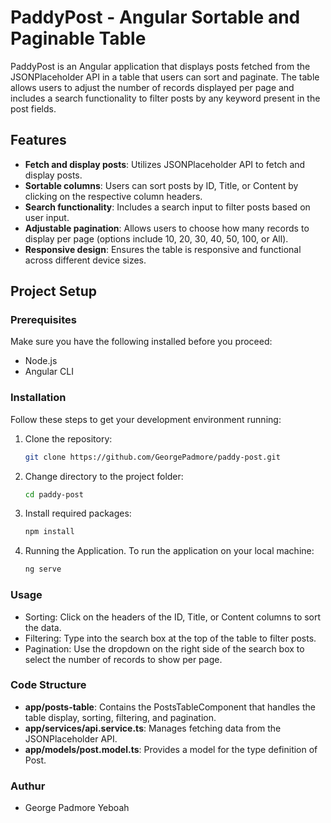 # PaddyPost - Angular Sortable and Paginable Table

PaddyPost is an Angular application that displays posts fetched from the JSONPlaceholder API in a table that users can sort and paginate. The table allows users to adjust the number of records displayed per page and includes a search functionality to filter posts by any keyword present in the post fields.

## Features

- **Fetch and display posts**: Utilizes JSONPlaceholder API to fetch and display posts.
- **Sortable columns**: Users can sort posts by ID, Title, or Content by clicking on the respective column headers.
- **Search functionality**: Includes a search input to filter posts based on user input.
- **Adjustable pagination**: Allows users to choose how many records to display per page (options include 10, 20, 30, 40, 50, 100, or All).
- **Responsive design**: Ensures the table is responsive and functional across different device sizes.

## Project Setup

### Prerequisites

Make sure you have the following installed before you proceed:
- Node.js
- Angular CLI

### Installation

Follow these steps to get your development environment running:

1. Clone the repository:
   ```bash
   git clone https://github.com/GeorgePadmore/paddy-post.git
   ```

2. Change directory to the project folder:
   ```bash
   cd paddy-post
   ```

3. Install required packages:
   ```bash
   npm install
   ```
   
4. Running the Application. To run the application on your local machine:
   ```bash
   ng serve
   ```
   
### Usage

- Sorting: Click on the headers of the ID, Title, or Content columns to sort the data.
- Filtering: Type into the search box at the top of the table to filter posts.
- Pagination: Use the dropdown on the right side of the search box to select the number of records to show per page.


### Code Structure

- **app/posts-table**: Contains the PostsTableComponent that handles the table display, sorting, filtering, and pagination.
- **app/services/api.service.ts**: Manages fetching data from the JSONPlaceholder API.
- **app/models/post.model.ts**: Provides a model for the type definition of Post.


### Authur

- George Padmore Yeboah